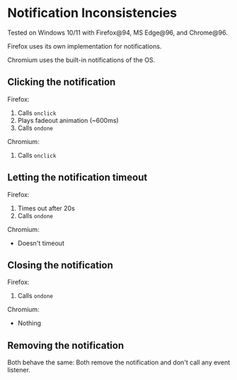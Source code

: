 # Notification Inconsistencies

Tested on Windows 10/11 with Firefox@94, MS Edge@96, and Chrome@96.

Firefox uses its own implementation for notifications.

Chromium uses the built-in notifications of the OS.

## Clicking the notification

Firefox:

1. Calls `onclick`
1. Plays fadeout animation (~600ms)
1. Calls `ondone`

Chromium:

1. Calls `onclick`

## Letting the notification timeout

Firefox:

1. Times out after 20s
1. Calls `ondone`

Chromium:

- Doesn't timeout

## Closing the notification

Firefox:

1. Calls `ondone`

Chromium:

- Nothing

## Removing the notification

Both behave the same:
Both remove the notification and don't call any event listener.
